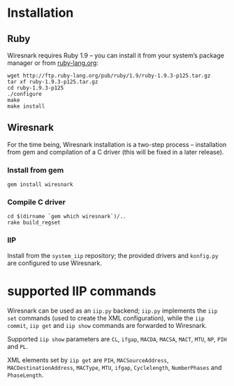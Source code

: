 # Installation

## Ruby

Wiresnark requires Ruby 1.9 – you can install
it from your system’s package manager or from
[ruby-lang.org](http://www.ruby-lang.org/en/downloads):

    wget http://ftp.ruby-lang.org/pub/ruby/1.9/ruby-1.9.3-p125.tar.gz
    tar xf ruby-1.9.3-p125.tar.gz
    cd ruby-1.9.3-p125
    ./configure
    make
    make install

## Wiresnark

For the time being, Wiresnark installation is a two-step
process – installation from gem and compilation of a C
driver (this will be fixed in a later release).

### Install from gem

    gem install wiresnark

### Compile C driver

    cd $(dirname `gem which wiresnark`)/..
    rake build_regset

### IIP

Install from the `system_iip` repository; the provided
drivers and `konfig.py` are configured to use Wiresnark.

# supported IIP commands

Wiresnark can be used as an `iip.py` backend; `iip.py`
implements the `iip set` commands (used to create the
XML configuration), while the `iip commit`, `iip get`
and `iip show` commands are forwarded to Wiresnark.

Supported `iip show` parameters are `CL`, `ifgap`,
`MACDA`, `MACSA`, `MACT`, `MTU`, `NP`, `PIH` and `PL`.

XML elements set by `iip get` are `PIH`, `MACSourceAddress`,
`MACDestinationAddress`, `MACType`, `MTU`, `ifgap`,
`Cyclelength`, `NumberPhases` and `PhaseLength`.
